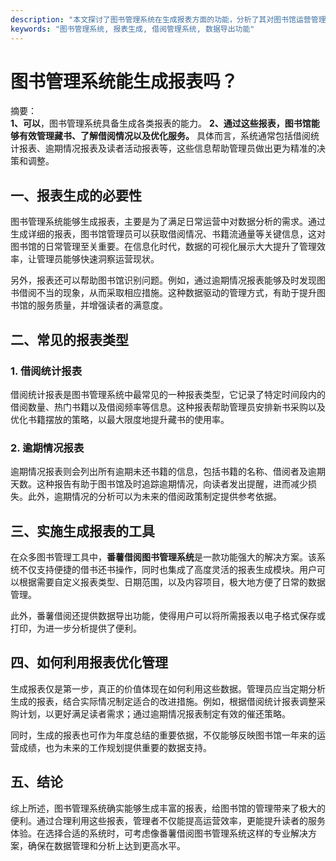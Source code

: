 ```yaml
---
description: "本文探讨了图书管理系统在生成报表方面的功能，分析了其对图书馆运营管理的重要性及实际应用。"
keywords: "图书管理系统, 报表生成, 借阅管理系统, 数据导出功能"
---
```

# 图书管理系统能生成报表吗？

摘要：  
**1、可以**，图书管理系统具备生成各类报表的能力。 **2、通过这些报表，图书馆能够有效管理藏书、了解借阅情况以及优化服务。** 具体而言，系统通常包括借阅统计报表、逾期情况报表及读者活动报表等，这些信息帮助管理员做出更为精准的决策和调整。

## 一、报表生成的必要性

图书管理系统能够生成报表，主要是为了满足日常运营中对数据分析的需求。通过生成详细的报表，图书馆管理员可以获取借阅情况、书籍流通量等关键信息，这对图书馆的日常管理至关重要。在信息化时代，数据的可视化展示大大提升了管理效率，让管理员能够快速洞察运营现状。

另外，报表还可以帮助图书馆识别问题。例如，通过逾期情况报表能够及时发现图书借阅不当的现象，从而采取相应措施。这种数据驱动的管理方式，有助于提升图书馆的服务质量，并增强读者的满意度。

## 二、常见的报表类型

### 1. 借阅统计报表

借阅统计报表是图书管理系统中最常见的一种报表类型，它记录了特定时间段内的借阅数量、热门书籍以及借阅频率等信息。这种报表帮助管理员安排新书采购以及优化书籍摆放的策略，以最大限度地提升藏书的使用率。

### 2. 逾期情况报表

逾期情况报表则会列出所有逾期未还书籍的信息，包括书籍的名称、借阅者及逾期天数。这种报告有助于图书馆及时追踪逾期情况，向读者发出提醒，进而减少损失。此外，逾期情况的分析可以为未来的借阅政策制定提供参考依据。

## 三、实施生成报表的工具

在众多图书管理工具中，**番薯借阅图书管理系统**是一款功能强大的解决方案。该系统不仅支持便捷的借书还书操作，同时也集成了高度灵活的报表生成模块。用户可以根据需要自定义报表类型、日期范围，以及内容项目，极大地方便了日常的数据管理。

此外，番薯借阅还提供数据导出功能，使得用户可以将所需报表以电子格式保存或打印，为进一步分析提供了便利。

## 四、如何利用报表优化管理

生成报表仅是第一步，真正的价值体现在如何利用这些数据。管理员应当定期分析生成的报表，结合实际情况制定适合的改进措施。例如，根据借阅统计报表调整采购计划，以更好满足读者需求；通过逾期情况报表制定有效的催还策略。

同时，生成的报表也可作为年度总结的重要依据，不仅能够反映图书馆一年来的运营成绩，也为未来的工作规划提供重要的数据支持。

## 五、结论

综上所述，图书管理系统确实能够生成丰富的报表，给图书馆的管理带来了极大的便利。通过合理利用这些报表，管理者不仅能提高运营效率，更能提升读者的服务体验。在选择合适的系统时，可考虑像番薯借阅图书管理系统这样的专业解决方案，确保在数据管理和分析上达到更高水平。
